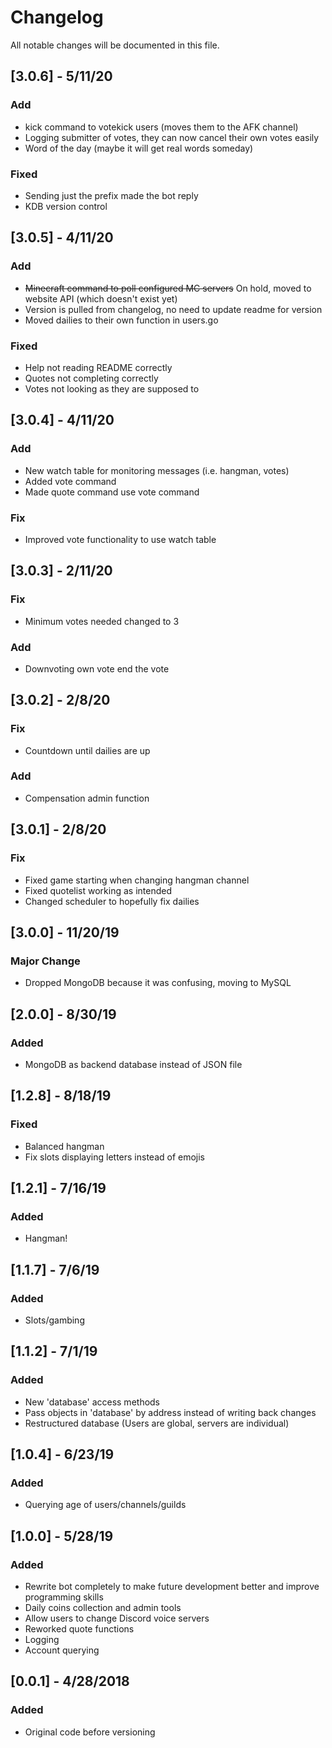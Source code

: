 # Changelog
All notable changes will be documented in this file.

## [3.0.6] - 5/11/20
### Add
- kick command to votekick users (moves them to the AFK channel)
- Logging submitter of votes, they can now cancel their own votes easily
- Word of the day (maybe it will get real words someday)
### Fixed
- Sending just the prefix made the bot reply
- KDB version control

## [3.0.5] - 4/11/20
### Add
- ~~Minecraft command to poll configured MC servers~~ On hold, moved to website API (which doesn't exist yet)
- Version is pulled from changelog, no need to update readme for version
- Moved dailies to their own function in users.go
### Fixed
- Help not reading README correctly
- Quotes not completing correctly
- Votes not looking as they are supposed to

## [3.0.4] - 4/11/20
### Add
- New watch table for monitoring messages (i.e. hangman, votes)
- Added vote command
- Made quote command use vote command
### Fix
- Improved vote functionality to use watch table

## [3.0.3] - 2/11/20
### Fix
- Minimum votes needed changed to 3
### Add
- Downvoting own vote end the vote

## [3.0.2] - 2/8/20
### Fix
- Countdown until dailies are up
### Add
- Compensation admin function

## [3.0.1] - 2/8/20
### Fix
- Fixed game starting when changing hangman channel
- Fixed quotelist working as intended
- Changed scheduler to hopefully fix dailies

## [3.0.0] - 11/20/19
### Major Change
- Dropped MongoDB because it was confusing, moving to MySQL

## [2.0.0] - 8/30/19
### Added
- MongoDB as backend database instead of JSON file

## [1.2.8] - 8/18/19
### Fixed
- Balanced hangman
- Fix slots displaying letters instead of emojis

## [1.2.1] - 7/16/19
### Added
- Hangman!

## [1.1.7] - 7/6/19
### Added
- Slots/gambing

## [1.1.2] - 7/1/19
### Added
- New 'database' access methods
- Pass objects in 'database' by address instead of writing back changes
- Restructured database (Users are global, servers are individual)

## [1.0.4] - 6/23/19
### Added
- Querying age of users/channels/guilds

## [1.0.0] - 5/28/19
### Added
- Rewrite bot completely to make future development better and improve programming skills
- Daily coins collection and admin tools
- Allow users to change Discord voice servers
- Reworked quote functions
- Logging
- Account querying

## [0.0.1] - 4/28/2018
### Added
- Original code before versioning